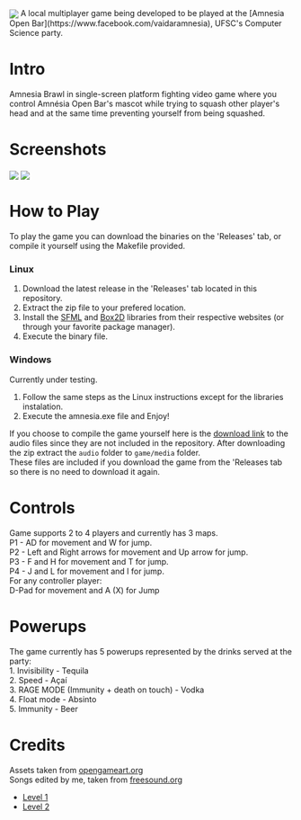 ﻿<img src="https://i.imgur.com/ACNPePl.png" align="center">
A local multiplayer game being developed to be played at the [Amnesia Open Bar](https://www.facebook.com/vaidaramnesia), UFSC's Computer Science party.

# Intro
Amnesia Brawl in single-screen platform fighting video game where you control Amnésia Open Bar's mascot while trying to squash other player's head and at the same time preventing yourself from being squashed.

# Screenshots

<img src="https://i.imgur.com/4cUnNPv.png" align="center">
<img src="https://i.imgur.com/y1QRaW5.png" align="center">

# How to Play
To play the game you can download the binaries on the 'Releases' tab, or compile it yourself using the Makefile provided.  

### Linux
1. Download the latest release in the 'Releases' tab located in this repository.  
2. Extract the zip file to your prefered location.  
3. Install the [SFML](https://www.sfml-dev.org/download.php) and [Box2D](https://github.com/erincatto/Box2D) libraries from their respective websites (or through your favorite package manager).  
5. Execute the binary file.  

### Windows
Currently under testing.  
1. Follow the same steps as the Linux instructions except for the libraries instalation.
2. Execute the amnesia.exe file and Enjoy!

If you choose to compile the game yourself here is the [download link](https://drive.google.com/file/d/1G-M5IxnJmXdDC_GP1rudrmNml6-ViKWQ/view?usp=sharing) to the audio files since they are not included in the repository.
After downloading the zip extract the `audio` folder to `game/media` folder.  
These files are included if you download the game from the 'Releases tab so there is no need to download it again.  

# Controls
Game supports 2 to 4 players and currently has 3 maps.  
P1 - AD for movement and W for jump.  
P2 - Left and Right arrows for movement and Up arrow for jump.  
P3 - F and H for movement and T for jump.  
P4 - J and L for movement and I for jump.  
For any controller player:  
D-Pad for movement and A (X) for Jump

# Powerups
The game currently has 5 powerups represented by the drinks served at the party:  
    1.  Invisibility - Tequila  
    2.  Speed - Açaí  
    3.  RAGE MODE (Immunity + death on touch) - Vodka  
    4.  Float mode - Absinto  
    5.  Immunity - Beer  

# Credits
Assets taken from [opengameart.org](opengameart.org)  
Songs edited by me, taken from [freesound.org](freesound.org)  
- [Level 1](https://freesound.org/people/FoolBoyMedia/sounds/222066/)
- [Level 2](https://freesound.org/people/frankum/sounds/384468/)

